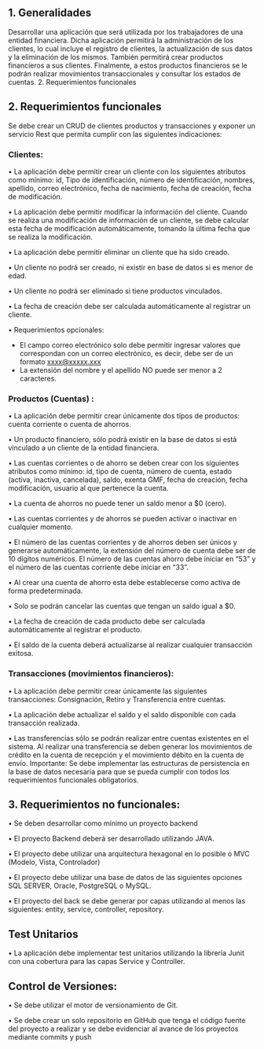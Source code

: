
## 1. Generalidades
Desarrollar una aplicación que será utilizada por los trabajadores de una entidad financiera. Dicha aplicación permitirá la administración de los clientes, lo cual incluye el registro de clientes, la actualización de sus datos y la eliminación de los mismos. También permitirá crear productos financieros a sus clientes. Finalmente, a estos productos financieros se le podrán realizar movimientos transaccionales y consultar los estados de cuentas. 2. Requerimientos funcionales

## 2. Requerimientos funcionales
Se debe crear un CRUD de clientes productos y transacciones y exponer un servicio Rest que permita cumplir con las siguientes indicaciones:

### Clientes:
• La aplicación debe permitir crear un cliente con los siguientes atributos como mínimo: id, Tipo de identificación, número de identificación, nombres, apellido, correo electrónico, fecha de nacimiento, fecha de creación, fecha de modificación.

• La aplicación debe permitir modificar la información del cliente. Cuando se realiza una modificación de información de un cliente, se debe calcular esta fecha de modificación automáticamente, tomando la última fecha que se realiza la modificación.

• La aplicación debe permitir eliminar un cliente que ha sido creado.

• Un cliente no podrá ser creado, ni existir en base de datos si es menor de edad.

• Un cliente no podrá ser eliminado si tiene productos vinculados.

• La fecha de creación debe ser calculada automáticamente al registrar un cliente.

  • Requerimientos opcionales:
- El campo correo electrónico solo debe permitir ingresar valores que correspondan con un correo electrónico, es decir, debe ser de un formato xxxx@xxxxx.xxx
- La extensión del nombre y el apellido NO puede ser menor a 2 caracteres.

### Productos (Cuentas) :
• La aplicación debe permitir crear únicamente dos tipos de productos: cuenta corriente o cuenta de ahorros.

• Un producto financiero, sólo podrá existir en la base de datos si está vinculado a un cliente de la entidad financiera.

• Las cuentas corrientes o de ahorro se deben crear con los siguientes atributos como mínimo: id, tipo de cuenta, número de cuenta, estado (activa, inactiva, cancelada), saldo, exenta GMF, fecha de creación, fecha modificación, usuario al que pertenece la cuenta.

• La cuenta de ahorros no puede tener un saldo menor a $0 (cero).

• Las cuentas corrientes y de ahorros se pueden activar o inactivar en cualquier momento.

• El número de las cuentas corrientes y de ahorros deben ser únicos y generarse automáticamente, la extensión del número de cuenta debe ser de 10 dígitos numéricos. El número de las cuentas ahorro debe iniciar en “53” y el número de las cuentas corriente debe iniciar en “33”.

• Al crear una cuenta de ahorro esta debe establecerse como activa de forma predeterminada.

• Solo se podrán cancelar las cuentas que tengan un saldo igual a $0.

• La fecha de creación de cada producto debe ser calculada automáticamente al registrar el producto.

• El saldo de la cuenta deberá actualizarse al realizar cualquier transacción exitosa.

### Transacciones (movimientos financieros):

• La aplicación debe permitir crear únicamente las siguientes transacciones: Consignación, Retiro y Transferencia entre cuentas.


• La aplicación debe actualizar el saldo y el saldo disponible con cada transacción realizada.

• Las transferencias sólo se podrán realizar entre cuentas existentes en el sistema. Al realizar una transferencia se deben generar los movimientos de crédito en la cuenta de recepción y el movimiento débito en la cuenta de envío. Importante: Se debe implementar las estructuras de persistencia en la base de datos necesaria para que se pueda cumplir con todos los requerimientos funcionales obligatorios.

## 3. Requerimientos no funcionales:
• Se deben desarrollar como mínimo un proyecto backend

• El proyecto Backend deberá ser desarrollado utilizando JAVA.

• El proyecto debe utilizar una arquitectura hexagonal en lo posible o MVC (Modelo, Vista, Controlador)

• El proyecto debe utilizar una base de datos de las siguientes opciones SQL SERVER, Oracle, PostgreSQL o MySQL.

• El proyecto del back se debe generar por capas utilizando al menos las siguientes: entity, service, controller, repository.

## Test Unitarios
• La aplicación debe implementar test unitarios utilizando la librería Junit con una cobertura para las capas Service y Controller.

## Control de Versiones:
• Se debe utilizar el motor de versionamiento de Git.

• Se debe crear un solo repositorio en GitHub que tenga el código fuente del proyecto a realizar y se debe evidenciar al avance de los proyectos mediante commits y push

